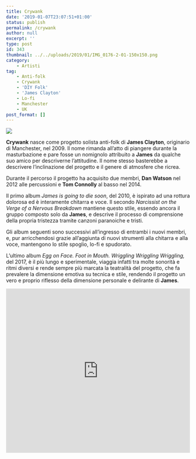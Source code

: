 ```yaml
---
title: Crywank
date: '2019-01-07T23:07:51+01:00'
status: publish
permalink: /crywank
author: null
excerpt: ''
type: post
id: 343
thumbnail: ../../uploads/2019/01/IMG_0176-2-01-150x150.png
category:
    - Artisti
tag:
    - Anti-folk
    - Crywank
    - 'DIY Folk'
    - 'James Clayton'
    - Lo-fi
    - Manchester
    - UK
post_format: []
---
```

![](../../uploads/2019/01/IMG_0176-2-01.png)

**Crywank** nasce come progetto solista anti-folk di **James Clayton**, originario di Manchester, nel 2009. Il nome rimanda all’atto di piangere durante la masturbazione e pare fosse un nomignolo attribuito a **James** da qualche suo amico per descriverne l’attitudine. Il nome stesso basterebbe a descrivere l’inclinazione del progetto e il genere di atmosfere che ricrea.

Durante il percorso il progetto ha acquisito due membri, **Dan Watson** nel 2012 alle percussioni e **Tom Connolly** al basso nel 2014.

Il primo album *James is going to die soon*, del 2010, è ispirato ad una rottura dolorosa ed è interamente chitarra e voce. Il secondo *Narcissist on the Verge of a Nervous Breakdown* mantiene questo stile, essendo ancora il gruppo composto solo da **James**, e descrive il processo di comprensione della propria tristezza tramite canzoni paranoiche e tristi.

Gli album seguenti sono successivi all’ingresso di entrambi i nuovi membri, e, pur arricchendosi grazie all’aggiunta di nuovi strumenti alla chitarra e alla voce, mantengono lo stile spoglio, lo-fi e spudorato.

L’ultimo album *Egg on Face. Foot in Mouth. Wriggling Wriggling Wriggling,* del 2017, è il più lungo e sperimentale, viaggia infatti tra molte sonorità e ritmi diversi e rende sempre più marcata la teatralità del progetto, che fa prevalere la dimensione emotiva su tecnica e stile, rendendo il progetto un vero e proprio riflesso della dimensione personale e delirante di **James**.

<iframe frameborder="no" height="450" scrolling="no" src="http://w.soundcloud.com/player/?url=http%3A//api.soundcloud.com/playlists/681479904&color=%23000000&auto_play=false&hide_related=false&show_comments=true&show_user=true&show_reposts=false&show_teaser=true&visual=true" width="100%"></iframe>